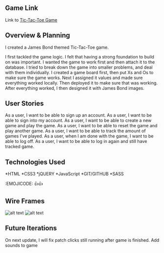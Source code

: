 ## Game Link

Link to [Tic-Tac-Toe Game](https://souljadev.github.io/tictactoegame/)


## Overview & Planning

I created a James Bond themed Tic-Tac-Toe game.

I first tackled the game logic.  I felt that having a strong foundation to build on was important.
I wanted the game to work first and then attach it to the database. I tried to break down the game into smaller problems, and deal with them individually. I created a game board first, then put Xs and Os to make sure the game works. Next I assigned it values and made sure everything worked locally. Then deployed it to make sure that was working. After everything worked, I then designed it with James Bond images.



## User Stories

As a user, I want to be able to sign up an account.
As a user, I want to be able to sign into my account.
As a user, I want to be able to create a new game and play the game.
As a user, I want to be able to reset the game and play another game.
As a user, I want to be able to track the amount of games I've played.
As a user, when I am done with the game, I want to be able to log off.
As a user, I want to be able to log in again and still have tracked game.


## Technologies Used

*HTML
*CSS3
*jQUERY
*JavaScript
*GIT/GITHUB
*SASS

:EMOJICODE:
:+1::+1:

## Wire Frames
![alt text](https://imgur.com/xVYLA7K)
![alt text](https://imgur.com/UHCTgc3)

## Future Iterations
On next update, I will fix patch clicks still running after game is finished.
Add sounds to game
